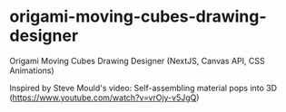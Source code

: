 # origami-moving-cubes-drawing-designer

Origami Moving Cubes Drawing Designer (NextJS, Canvas API, CSS Animations)

Inspired by Steve Mould's video: Self-assembling material pops into 3D (https://www.youtube.com/watch?v=vrOjy-v5JgQ)
